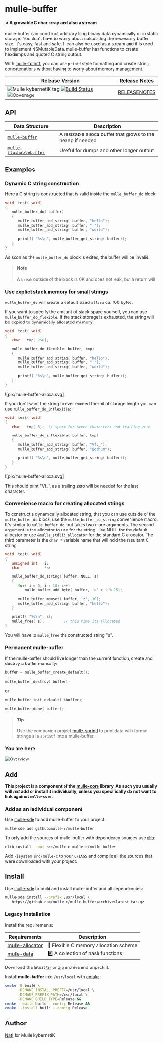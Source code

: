 # mulle-buffer

#### ↗️ A growable C char array and also a stream

mulle-buffer can construct arbitrary long binary data dynamically or in static
storage. You don't have to worry about calculating the necessary buffer size.
It's easy, fast and safe. It can also be used as a stream and it is used to
implement NSMutableData. mulle-buffer has functions to create hexdumps and
quoted C string output.

With [mulle-fprintf](//github.com/mulle-core/mulle_fprintf), you can use
`printf` style formatting and create string concatenations without
having to worry about memory management.



| Release Version                                       | Release Notes
|-------------------------------------------------------|--------------
| ![Mulle kybernetiK tag](https://img.shields.io/github/tag/mulle-c/mulle-buffer.svg) [![Build Status](https://github.com/mulle-c/mulle-buffer/workflows/CI/badge.svg)](//github.com/mulle-c/mulle-buffer/actions) ![Coverage](https://img.shields.io/badge/coverage-95%25%C2%A0-seagreen) | [RELEASENOTES](RELEASENOTES.md) |


## API

| Data Structure                                        | Description
| ------------------------------------------------------| ----------------------------------------
| [`mulle-buffer`](dox/API_BUFFER.md)                   | A resizable alloca buffer that grows to the heaep if needed
| [`mulle-flushablebuffer`](dox/API_FLUSHABLEBUFFER.md) | Useful for dumps and other longer output




## Examples


### Dynamic C string construction

Here a C string is constructed that is valid inside the `mulle_buffer_do`
block:


``` c
void  test( void)
{
   mulle_buffer_do( buffer)
   {
      mulle_buffer_add_string( buffer, "hello");
      mulle_buffer_add_string( buffer, " ");
      mulle_buffer_add_string( buffer, "world");

      printf( "%s\n", mulle_buffer_get_string( buffer));
   }
}
```

As soon as the `mulle_buffer_do` block is exited, the buffer will be invalid.

> #### Note
>
> A `break` outside of the block is OK and does not leak, but a return will


### Use explict stack memory for small strings

`mulle_buffer_do` will create a default sized `alloca` ca. 100 bytes.

If you want to specify the amount of stack space yourself, you can use
`mulle_buffer_do_flexible`. If the stack storage is exhausted, the string will be copied
to dynamically allocated memory:


``` c
void  test( void)
{
   char   tmp[ 256];

   mulle_buffer_do_flexible( buffer, tmp)
   {
      mulle_buffer_add_string( buffer, "hello");
      mulle_buffer_add_string( buffer, " ");
      mulle_buffer_add_string( buffer, "world");

      printf( "%s\n", mulle_buffer_get_string( buffer));
   }
}
```

![pix/mulle-buffer-alloca.svg]


If you don't want the string to ever exceed the initial storage length
you can use `mulle_buffer_do_inflexible`:

``` c
void  test( void)
{
   char   tmp[ 8];  // space for seven characters and trailing zero

   mulle_buffer_do_inflexible( buffer, tmp)
   {
      mulle_buffer_add_string( buffer, "VfL_");
      mulle_buffer_add_string( buffer, "Bochum");

      printf( "%s\n", mulle_buffer_get_string( buffer));
   }
}
```

![pix/mulle-buffer-alloca.svg]

This should print "Vf_", as a trailing zero will be needed for the last
character.


### Convenience macro for creating allocated strings

To construct a dynamically allocated string, that you can use outside of the
`mulle_buffer_do` block, use the `mulle_buffer_do_string` convenience macro.
It's similar to `mulle_buffer_do`, but takes two more arguments.
The second argument is the allocator to use for
the string. Use NULL for the default allocator or use `&mulle_stdlib_allocator`
for the standard C allocator. The third parameter is the `char *` variable name
that will hold the resultant C string:



``` c
void  test( void)
{
   unsigned int   i;
   char           *s;

   mulle_buffer_do_string( buffer, NULL, s)
   {
      for( i = 0; i < 10; i++)
         mulle_buffer_add_byte( buffer, 'a' + i % 26);

      mulle_buffer_memset( buffer, 'z', 10);
      mulle_buffer_add_string( buffer, "hello");
   }

   printf( "%s\n", s);
   mulle_free( s);         // this time its allocated
}
```

You will have to `mulle_free` the constructed string "s".

### Permanent mulle-buffer

If the mulle-buffer should live longer than the current function, create
and destroy a buffer manually:

``` c
buffer = mulle_buffer_create_default();
...
mulle_buffer_destroy( buffer);
```

or

``` c
mulle_buffer_init_default( &buffer);
...
mulle_buffer_done( buffer);
```

> #### Tip
>
> Use the companion project [mulle-sprintf](//github.com/mulle-core/mulle-sprintf) to
> print data with format strings a la `sprintf` into a mulle-buffer.
>


### You are here

![Overview](overview.dot.svg)





## Add

**This project is a component of the [mulle-core](//github.com/mulle-core/mulle-core) library. As such you usually will *not* add or install it
individually, unless you specifically do not want to link against
`mulle-core`.**


### Add as an individual component

Use [mulle-sde](//github.com/mulle-sde) to add mulle-buffer to your project:

``` sh
mulle-sde add github:mulle-c/mulle-buffer
```

To only add the sources of mulle-buffer with dependency
sources use [clib](https://github.com/clibs/clib):


``` sh
clib install --out src/mulle-c mulle-c/mulle-buffer
```

Add `-isystem src/mulle-c` to your `CFLAGS` and compile all the sources that were downloaded with your project.


## Install

Use [mulle-sde](//github.com/mulle-sde) to build and install mulle-buffer and all dependencies:

``` sh
mulle-sde install --prefix /usr/local \
   https://github.com/mulle-c/mulle-buffer/archive/latest.tar.gz
```

### Legacy Installation

Install the requirements:

| Requirements                                 | Description
|----------------------------------------------|-----------------------
| [mulle-allocator](https://github.com/mulle-c/mulle-allocator)             | 🔄 Flexible C memory allocation scheme
| [mulle-data](https://github.com/mulle-c/mulle-data)             | #️⃣ A collection of hash functions

Download the latest [tar](https://github.com/mulle-c/mulle-buffer/archive/refs/tags/latest.tar.gz) or [zip](https://github.com/mulle-c/mulle-buffer/archive/refs/tags/latest.zip) archive and unpack it.

Install **mulle-buffer** into `/usr/local` with [cmake](https://cmake.org):

``` sh
cmake -B build \
      -DCMAKE_INSTALL_PREFIX=/usr/local \
      -DCMAKE_PREFIX_PATH=/usr/local \
      -DCMAKE_BUILD_TYPE=Release &&
cmake --build build --config Release &&
cmake --install build --config Release
```


## Author

[Nat!](https://mulle-kybernetik.com/weblog) for Mulle kybernetiK  



